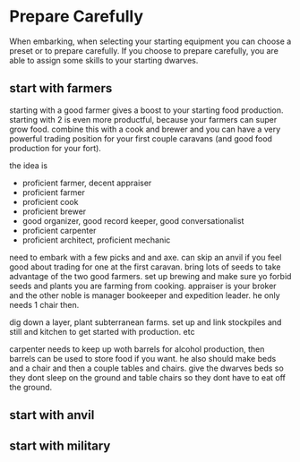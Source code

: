 # Prepare Carefully

When embarking, when selecting your starting equipment you can choose a preset or to prepare carefully. If you choose to prepare carefully, you are able to assign some skills to your starting dwarves.

## start with farmers

starting with a good farmer gives a boost to your starting food production. starting with 2 is even more productful, because your farmers can super grow food. combine this with a cook and brewer and you can have a very powerful trading position for your first couple caravans (and good food production for your fort). 

the idea is

- proficient farmer, decent appraiser
- proficient farmer
- proficient cook
- proficient brewer
- good organizer, good record keeper, good conversationalist
- proficient carpenter
- proficient architect, proficient mechanic

need to embark with a few picks and and axe. can skip an anvil if you feel good about trading for one at the first caravan. bring lots of seeds to take advantage of the two good farmers. set up brewing and make sure yo forbid seeds and plants you are farming from cooking. appraiser is your broker and the other noble is manager bookeeper and expedition leader. he only needs 1 chair then. 

dig down a layer, plant subterranean farms. set up and link stockpiles and still and kitchen to get started with production. etc

carpenter needs to keep up woth barrels for alcohol production, then barrels can be used to store food if you want. he also should make beds and a chair and then a couple tables and chairs. give the dwarves beds so they dont sleep on the ground and table chairs so they dont have to eat off the ground. 

## start with anvil

## start with military

